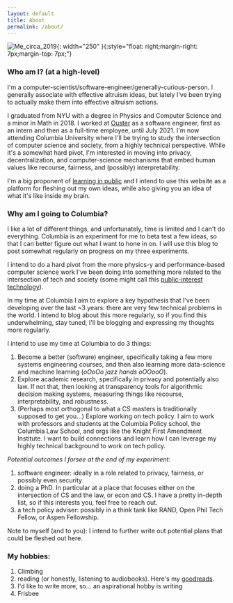 ```yaml
---
layout: default
title: About
permalink: /about/
---
```

![Me_circa_2019]({{site.url}}/assets/profile_pic.jpg){: width="250" }{:style="float: right;margin-right: 7px;margin-top: 7px;"}
<!-- For figuring out captions may be worth looking into this link
https://stackoverflow.com/questions/19331362/using-an-image-caption-in-markdown-jekyll
-->
### **Who am I? (at a high-level)**
I'm a computer-scientist/software-engineer/generally-curious-person. I generally associate with effective altruism ideas, but lately I've been trying to actually make them into effective altruism actions. 

I graduated from NYU with a degree in Physics and Computer Science and a minor in Math in 2018. I worked at [Ouster] as a software engineer, first as an intern and then as a full-time employee, until July 2021. I'm now attending Columbia University where I'll be trying to study the intersection of computer science and society, from a highly technical perspective. While it's a somewhat hard pivot, I'm interested in moving into privacy, decentralization, and computer-science mechanisms that embed human values like recourse, fairness, and (possibly) interpretability.


I'm a big proponent of [learning in public] and I intend to use this website as a platform for fleshing out my own ideas, while also giving you an idea of what it's like inside my brain. 

### **Why am I going to Columbia?**

I like a lot of different things, and unfortunately, time is limited and I can't do everything. Columbia is an experiment for me to beta test a few ideas, so that I can better figure out what I want to hone in on. I will use this blog to post somewhat regularly on progress on my three experiments.

I intend to do a hard pivot from the more physics-y and performance-based computer science work I've been doing into something more related to the intersection of tech and society (some might call this [public-interest technology](https://blog.usejournal.com/resources-for-working-in-public-interest-technology-78a74e7fd712?gi=ca4d625feb55)).

In my time at Columbia I aim to explore a key hypothesis that I've been developing over the last ~3 years:
there are very few technical problems in the world. I intend to blog about this more regularly, so if you find this underwhelming, stay tuned, I'll be blogging and expressing my thoughts more regularly.

I intend to use my time at Columbia to do 3 things:
1. Become a better (software) engineer, specifically taking a few more systems engineering courses, and then also learning more data-science and machine learning (*oOoOo jazz hands oOOooO*).
2. Explore academic research, specifically in privacy and potentially also law. If not that, then looking at transparency tools for algorithmic decision making systems, measuring things like recourse, interpretability, and robustness.
3. (Perhaps most orthogonal to what a CS masters is traditionally supposed to get you...) Explore working on tech policy. I aim to work with professors and students at the Columbia Policy school, the Columbia Law School, and orgs like the Knight First Amendment Institute. I want to build connections and learn how I can leverage my highly technical background to work on tech policy.

*Potential outcomes I forsee at the end of my experiment:*

1. software engineer: ideally in a role related to privacy, fairness, or possibly even security
2. doing a PhD. In particular at a place that focuses either on the intersection of CS and the law, or econ and CS. I have a pretty in-depth list, so if this interests you, feel free to reach out.
3. a tech policy adviser: possibly in a think tank like RAND, Open Phil Tech Fellow, or Aspen Fellowship.

Note to myself (and to you): I intend to further write out potential plans that could be fleshed out here.

### **My hobbies:**
1. Climbing
2. reading (or honestly, listening to audiobooks). Here's my [goodreads](https://www.goodreads.com/user/show/68424670-roy).
3. I'd like to write more, so... an aspirational hobby is writing
4. Frisbee



[Ouster]: https://www.ouster.com
[learning in public]:  https://www.swyx.io/learn-in-public/ 
